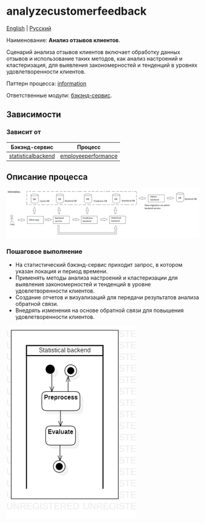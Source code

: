# analyzecustomerfeedback

[English](analyzecustomerfeedback.md) | [Русский](analyzecustomerfeedback.ru.md)

Наименование: **Анализ отзывов клиентов**.

Сценарий анализа отзывов клиентов включает обработку данных отзывов и использование таких методов, как анализ настроений и кластеризация, для выявления закономерностей и тенденций в уровнях удовлетворенности клиентов.

Паттерн процесса: [information](../../processpatterns/information.ru.md)

Ответственные модули: [бэкэнд-сервис](../../backend/statisticalbackend.md).

## Зависимости

### Зависит от

| Бэкэнд-сервис | Процесс |
| --- | ---- |
| [statisticalbackend](../../backend/statisticalbackend.ru.md) | [employeeperformance](../statisticalbackend/employeeperformance.ru.md) |

## Описание процесса

![information_overall](../../img/information_overall.png)

### Пошаговое выполнение

- На статистический бэкэнд-сервис приходит запрос, в котором указан локация и период времени.
- Применять методы анализа настроений и кластеризации для выявления закономерностей и тенденций в уровне удовлетворенности клиентов.
- Создание отчетов и визуализаций для передачи результатов анализа обратной связи.
- Внедрять изменения на основе обратной связи для повышения удовлетворенности клиентов.

![statisticalbackend.analyzecustomerfeedback](../../img/activitydiagrams/statisticalbackend.analyzecustomerfeedback.png)
